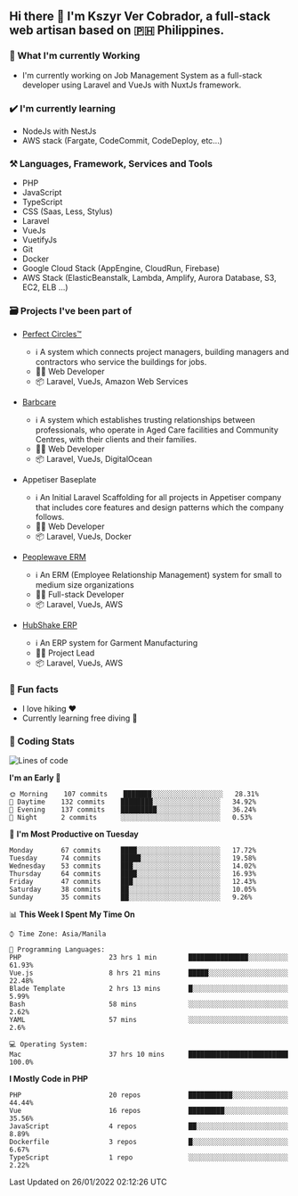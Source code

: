 ## Hi there 👋 I'm Kszyr Ver Cobrador, a full-stack web artisan based on 🇵🇭 Philippines.

### 🚀 What I'm currently Working

- I'm currently working on Job Management System as a full-stack developer using Laravel and VueJs with NuxtJs framework.

### ✔️ I'm currently learning

- NodeJs with NestJs
- AWS stack (Fargate, CodeCommit, CodeDeploy, etc...)

### ⚒️ Languages, Framework, Services and Tools
- PHP
- JavaScript
- TypeScript
- CSS (Saas, Less, Stylus)
- Laravel
- VueJs
- VuetifyJs
- Git
- Docker
- Google Cloud Stack (AppEngine, CloudRun, Firebase)
- AWS Stack (ElasticBeanstalk, Lambda, Amplify, Aurora Database, S3, EC2, ELB ...)


### 🗃 Projects I've been part of

- <a href="https://perfectcircles.com.au/" target="_blank">Perfect Circles™</a>

  - ℹ️ A system which connects project managers, building managers and contractors who service the buildings for jobs.
  - 👨‍💻 Web Developer
  - 📦 Laravel, VueJs, Amazon Web Services

- <a href="https://appetiser.com.au/portfolio/barbcare" target="_blank">Barbcare</a>

  - ℹ️ A system which establishes trusting relationships between professionals, who operate in Aged Care facilities and Community Centres, with their clients and their families.
  - 👨‍💻 Web Developer
  - 📦 Laravel, VueJs, DigitalOcean

- Appetiser Baseplate

  - ℹ️ An Initial Laravel Scaffolding for all projects in Appetiser company that includes core features and design patterns which the company follows.
  - 👨‍💻 Web Developer
  - 📦 Laravel, VueJs, Docker

- <a href="https://peoplewave.co" target="_blank">Peoplewave ERM</a>

  - ℹ️ An ERM (Employee Relationship Management) system for small to medium size organizations
  - 👨‍💻 Full-stack Developer
  - 📦 Laravel, VueJs, AWS

- <a href="https://www.posbang.com/garment-erp" target="_blank">HubShake ERP</a>

  - ℹ️ An ERP system for Garment Manufacturing
  - 👨‍💻 Project Lead
  - 📦 Laravel, VueJs, AWS

### 🌴 Fun facts

- I love hiking ❤️
- Currently learning free diving 🥽

### 🌟 Coding Stats

<!-- WakaTime Stats -->

<!--START_SECTION:waka-->
![Lines of code](https://img.shields.io/badge/From%20Hello%20World%20I%27ve%20Written-413%20Thousand%20lines%20of%20code-blue)

**I'm an Early 🐤** 

```text
🌞 Morning    107 commits    ███████░░░░░░░░░░░░░░░░░░   28.31% 
🌆 Daytime    132 commits    ████████░░░░░░░░░░░░░░░░░   34.92% 
🌃 Evening    137 commits    █████████░░░░░░░░░░░░░░░░   36.24% 
🌙 Night      2 commits      ░░░░░░░░░░░░░░░░░░░░░░░░░   0.53%

```
📅 **I'm Most Productive on Tuesday** 

```text
Monday       67 commits     ████░░░░░░░░░░░░░░░░░░░░░   17.72% 
Tuesday      74 commits     █████░░░░░░░░░░░░░░░░░░░░   19.58% 
Wednesday    53 commits     ███░░░░░░░░░░░░░░░░░░░░░░   14.02% 
Thursday     64 commits     ████░░░░░░░░░░░░░░░░░░░░░   16.93% 
Friday       47 commits     ███░░░░░░░░░░░░░░░░░░░░░░   12.43% 
Saturday     38 commits     ██░░░░░░░░░░░░░░░░░░░░░░░   10.05% 
Sunday       35 commits     ██░░░░░░░░░░░░░░░░░░░░░░░   9.26%

```


📊 **This Week I Spent My Time On** 

```text
⌚︎ Time Zone: Asia/Manila

💬 Programming Languages: 
PHP                      23 hrs 1 min        ███████████████░░░░░░░░░░   61.93% 
Vue.js                   8 hrs 21 mins       █████░░░░░░░░░░░░░░░░░░░░   22.48% 
Blade Template           2 hrs 13 mins       █░░░░░░░░░░░░░░░░░░░░░░░░   5.99% 
Bash                     58 mins             ░░░░░░░░░░░░░░░░░░░░░░░░░   2.62% 
YAML                     57 mins             ░░░░░░░░░░░░░░░░░░░░░░░░░   2.6%

💻 Operating System: 
Mac                      37 hrs 10 mins      █████████████████████████   100.0%

```

**I Mostly Code in PHP** 

```text
PHP                      20 repos            ███████████░░░░░░░░░░░░░░   44.44% 
Vue                      16 repos            █████████░░░░░░░░░░░░░░░░   35.56% 
JavaScript               4 repos             ██░░░░░░░░░░░░░░░░░░░░░░░   8.89% 
Dockerfile               3 repos             █░░░░░░░░░░░░░░░░░░░░░░░░   6.67% 
TypeScript               1 repo              ░░░░░░░░░░░░░░░░░░░░░░░░░   2.22%

```



 Last Updated on 26/01/2022 02:12:26 UTC
<!--END_SECTION:waka-->
